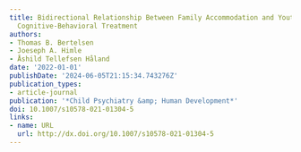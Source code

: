 ```yaml
---
title: Bidirectional Relationship Between Family Accommodation and Youth Anxiety During
  Cognitive-Behavioral Treatment
authors:
- Thomas B. Bertelsen
- Joeseph A. Himle
- Åshild Tellefsen Håland
date: '2022-01-01'
publishDate: '2024-06-05T21:15:34.743276Z'
publication_types:
- article-journal
publication: '*Child Psychiatry &amp; Human Development*'
doi: 10.1007/s10578-021-01304-5
links:
- name: URL
  url: http://dx.doi.org/10.1007/s10578-021-01304-5
---
```

